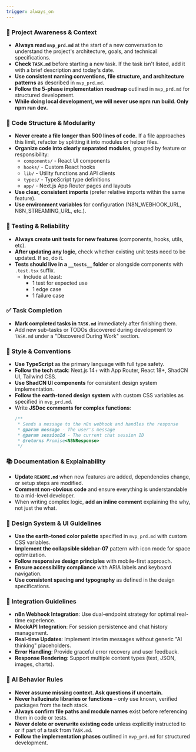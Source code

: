 ```yaml
---
trigger: always_on
---
```


### 🔄 Project Awareness & Context
- **Always read `mvp_prd.md`** at the start of a new conversation to understand the project's architecture, goals, and technical specifications.
- **Check `TASK.md`** before starting a new task. If the task isn't listed, add it with a brief description and today's date.
- **Use consistent naming conventions, file structure, and architecture patterns** as described in `mvp_prd.md`.
- **Follow the 5-phase implementation roadmap** outlined in `mvp_prd.md` for structured development.
- **While doing local development, we will never use npm run build. Only npm run dev.**

### 🧱 Code Structure & Modularity
- **Never create a file longer than 500 lines of code.** If a file approaches this limit, refactor by splitting it into modules or helper files.
- **Organize code into clearly separated modules**, grouped by feature or responsibility:
  - `components/` - React UI components
  - `hooks/` - Custom React hooks
  - `lib/` - Utility functions and API clients
  - `types/` - TypeScript type definitions
  - `app/` - Next.js App Router pages and layouts
- **Use clear, consistent imports** (prefer relative imports within the same feature).
- **Use environment variables** for configuration (N8N_WEBHOOK_URL, N8N_STREAMING_URL, etc.).

### 🧪 Testing & Reliability
- **Always create unit tests for new features** (components, hooks, utils, etc).
- **After updating any logic**, check whether existing unit tests need to be updated. If so, do it.
- **Tests should live in a `__tests__` folder** or alongside components with `.test.tsx` suffix.
  - Include at least:
    - 1 test for expected use
    - 1 edge case
    - 1 failure case

### ✅ Task Completion
- **Mark completed tasks in `TASK.md`** immediately after finishing them.
- Add new sub-tasks or TODOs discovered during development to `TASK.md` under a "Discovered During Work" section.

### 📎 Style & Conventions
- **Use TypeScript** as the primary language with full type safety.
- **Follow the tech stack**: Next.js 14+ with App Router, React 18+, ShadCN UI, Tailwind CSS.
- **Use ShadCN UI components** for consistent design system implementation.
- **Follow the earth-toned design system** with custom CSS variables as specified in `mvp_prd.md`.
- Write **JSDoc comments for complex functions**:
  ```typescript
  /**
   * Sends a message to the n8n webhook and handles the response
   * @param message - The user's message
   * @param sessionId - The current chat session ID
   * @returns Promise<N8NResponse>
   */
  ```

### 📚 Documentation & Explainability
- **Update `README.md`** when new features are added, dependencies change, or setup steps are modified.
- **Comment non-obvious code** and ensure everything is understandable to a mid-level developer.
- When writing complex logic, **add an inline comment** explaining the why, not just the what.

### 🎨 Design System & UI Guidelines
- **Use the earth-toned color palette** specified in `mvp_prd.md` with custom CSS variables.
- **Implement the collapsible sidebar-07** pattern with icon mode for space optimization.
- **Follow responsive design principles** with mobile-first approach.
- **Ensure accessibility compliance** with ARIA labels and keyboard navigation.
- **Use consistent spacing and typography** as defined in the design specifications.

### 🔗 Integration Guidelines
- **n8n Webhook Integration**: Use dual-endpoint strategy for optimal real-time experience.
- **MockAPI Integration**: For session persistence and chat history management.
- **Real-time Updates**: Implement interim messages without generic "AI thinking" placeholders.
- **Error Handling**: Provide graceful error recovery and user feedback.
- **Response Rendering**: Support multiple content types (text, JSON, images, charts).

### 🧠 AI Behavior Rules
- **Never assume missing context. Ask questions if uncertain.**
- **Never hallucinate libraries or functions** – only use known, verified packages from the tech stack.
- **Always confirm file paths and module names** exist before referencing them in code or tests.
- **Never delete or overwrite existing code** unless explicitly instructed to or if part of a task from `TASK.md`.
- **Follow the implementation phases** outlined in `mvp_prd.md` for structured development.